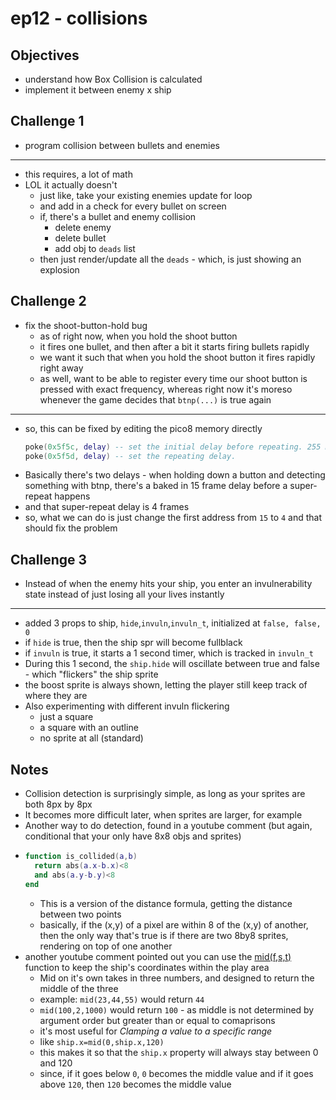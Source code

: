 # ep12 - collisions

## Objectives
- understand how Box Collision is calculated
- implement it between enemy x ship

## Challenge 1
- program collision between bullets and enemies
---
- this requires, a lot of math
- LOL it actually doesn't
  - just like, take your existing enemies update for loop
  - and add in a check for every bullet on screen
  - if, there's a bullet and enemy collision
    - delete enemy
    - delete bullet
    - add obj to `deads` list
  - then just render/update all the `deads` - which, is just showing an explosion
## Challenge 2
- fix the shoot-button-hold bug
  - as of right now, when you hold the shoot button
  - it fires one bullet, and then after a bit it starts firing bullets rapidly
  - we want it such that when you hold the shoot button it fires rapidly right away
  - as well, want to be able to register every time our shoot button is pressed with exact frequency, whereas right now it's moreso whenever the game decides that `btnp(...)` is true again
---
- so, this can be fixed by editing the pico8 memory directly
  ```lua
  poke(0x5f5c, delay) -- set the initial delay before repeating. 255 means never repeat.
  poke(0x5f5d, delay) -- set the repeating delay.
  ```
- Basically there's two delays - when holding down a button and detecting something with btnp, there's a baked in 15 frame delay before a super-repeat happens
- and that super-repeat delay is 4 frames
- so, what we can do is just change the first address from `15` to `4` and that should fix the problem
## Challenge 3
- Instead of when the enemy hits your ship, you enter an invulnerability state instead of just losing all your lives instantly
---
- added 3 props to ship, `hide`,`invuln`,`invuln_t`, initialized at `false, false, 0`
- if `hide` is true, then the ship spr will become fullblack
- if `invuln` is true, it starts a 1 second timer, which is tracked in `invuln_t`
- During this 1 second, the `ship.hide` will oscillate between true and false - which "flickers" the ship sprite
- the boost sprite is always shown, letting the player still keep track of where they are
- Also experimenting with different invuln flickering
  - just a square
  - a square with an outline
  - no sprite at all (standard)
## Notes
- Collision detection is surprisingly simple, as long as your sprites are both 8px by 8px
- It becomes more difficult later, when sprites are larger, for example
- Another way to do detection, found in a youtube comment (but again, conditional that your only have 8x8 objs and sprites)
- 
  ```lua
  function is_collided(a,b)
    return abs(a.x-b.x)<8 
    and abs(a.y-b.y)<8
  end
  ```
  - This is a version of the distance formula, getting the distance between two points
  - basically, if the (x,y) of a pixel are within 8 of the (x,y) of another, then the only way that's true is if there are two 8by8 sprites, rendering on top of one another
- another youtube comment pointed out you can use the [mid(f,s,t)](https://pico-8.fandom.com/wiki/Mid) function to keep the ship's coordinates within the play area
  - Mid on it's own takes in three numbers, and designed to return the middle of the three
  - example: `mid(23,44,55)` would return `44`
  - `mid(100,2,1000)` would return `100` - as middle is not determined by argument order but greater than or equal to comaprisons
  - it's most useful for *Clamping a value to a specific range*
  - like `ship.x=mid(0,ship.x,120)`
  - this makes it so that the `ship.x` property will always stay between 0 and 120
  - since, if it goes below `0`, `0` becomes the middle value and if it goes above `120`, then `120` becomes the middle value